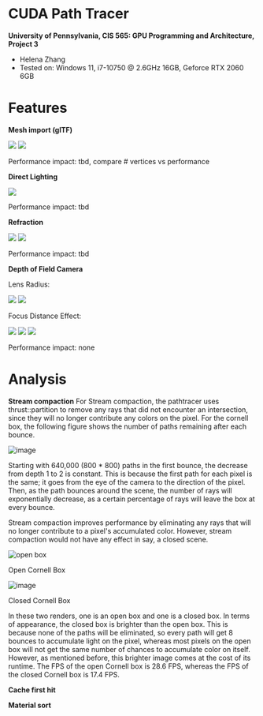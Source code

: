 CUDA Path Tracer
================

**University of Pennsylvania, CIS 565: GPU Programming and Architecture, Project 3**

* Helena Zhang
* Tested on: Windows 11, i7-10750 @ 2.6GHz 16GB, Geforce RTX 2060 6GB

Features
================
**Mesh import (glTF)**

![](img/sheep0.25-10.png)
![](img/octopus.png)

Performance impact: tbd, compare # vertices vs performance

**Direct Lighting**

![](img/direct.png)

Performance impact: tbd

**Refraction**

![](img/refr.png)
![](img/octopus.png)

Performance impact: tbd

**Depth of Field Camera**

Lens Radius:

![](img/sheep0.25-10.png)
![](img/sheep0.25-30.png)

Focus Distance Effect: 

![](img/sheep0.25-5.png)
![](img/sheep0.25-10.png)
![](img/sheep0.25-30.png)

Performance impact: none

Analysis
================
**Stream compaction**
For Stream compaction, the pathtracer uses thrust::partition to remove any rays that did not encounter an intersection, since they will no longer contribute any colors on the pixel. For the cornell box, the following figure shows the number of paths remaining after each bounce. 

![image](https://github.com/helenazzzzz/CIS5650-Project3-CUDA-Path-Tracer/assets/32421864/fe4576ac-c4ac-4c78-8806-02b569ea0eeb)

Starting with 640,000 (800 * 800) paths in the first bounce, the decrease from depth 1 to 2 is constant. This is because the first path for each pixel is the same; it goes from the eye of the camera to the direction of the pixel. Then, as the path bounces around the scene, the number of rays will exponentially decrease, as a certain percentage of rays will leave the box at every bounce. 

Stream compaction improves performance by eliminating any rays that will no longer contribute to a pixel's accumulated color. However, stream compaction would not have any effect in say, a closed scene. 

![open box](img/cornell.png) 

Open Cornell Box

![image](img/closed.png)

Closed Cornell Box

In these two renders, one is an open box and one is a closed box. In terms of appearance, the closed box is brighter than the open box. This is because none of the paths will be eliminated, so every path will get 8 bounces to accumulate light on the pixel, whereas most pixels on the open box will not get the same number of chances to accumulate color on itself. However, as mentioned before, this brighter image comes at the cost of its runtime. The FPS of the open Cornell box is 28.6 FPS, whereas the FPS of the closed Cornell box is 17.4 FPS.

**Cache first hit**


**Material sort**
  





